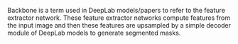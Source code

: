 Backbone is a term used in DeepLab models/papers to refer to the feature extractor network. These feature extractor networks compute features from the input image and then these features are upsampled by a simple decoder module of DeepLab models to generate segmented masks.
